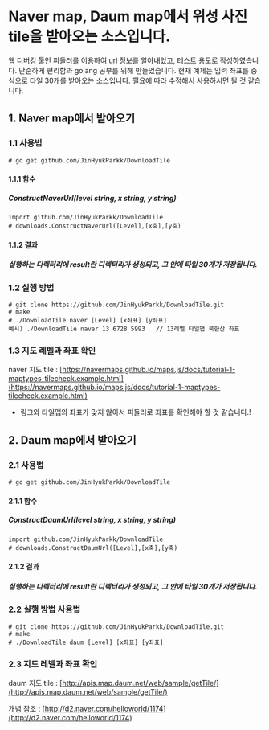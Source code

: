 # Naver map, Daum map에서 위성 사진 tile을 받아오는 소스입니다.
웹 디버깅 툴인 피들러를 이용하여 url 정보를 알아내었고, 테스트 용도로 작성하였습니다. 단순하게 편리함과 golang 공부를 위해 만들었습니다.
현재 예제는 입력 좌표를 중심으로 타일 30개를 받아오는 소스입니다. 필요에 따라 수정해서 사용하시면 될 것 같습니다.

## 1. Naver map에서 받아오기
### 1.1 사용법
```
# go get github.com/JinHyukParkk/DownloadTile
```
#### 1.1.1 함수
##### ConstructNaverUrl(level string, x string, y string)
```
import github.com/JinHyukParkk/DownloadTile
# downloads.ConstructNaverUrl([Level],[x축],[y축)
```
#### 1.1.2 결과
##### 실행하는 디렉터리에 result란 디렉터리가 생성되고, 그 안에 타일 30개가 저장됩니다.
### 1.2 실행 방법
```
# git clone https://github.com/JinHyukParkk/DownloadTile.git
# make
# ./DownloadTile naver [Level] [x좌표] [y좌표]
예시) ./DownloadTile naver 13 6728 5993   // 13레벨 타일맵 북한산 좌표
```

### 1.3 지도 레벨과 좌표 확인
naver 지도 tile : [https://navermaps.github.io/maps.js/docs/tutorial-1-maptypes-tilecheck.example.html](https://navermaps.github.io/maps.js/docs/tutorial-1-maptypes-tilecheck.example.html)
 - 링크와 타일맵의 좌표가 맞지 않아서 피들러로 좌표를 확인해야 할 것 같습니다.!

## 2. Daum map에서 받아오기
### 2.1 사용법
```
# go get github.com/JinHyukParkk/DownloadTile
```
#### 2.1.1 함수
##### ConstructDaumUrl(level string, x string, y string)
```
import github.com/JinHyukParkk/DownloadTile
# downloads.ConstructDaumUrl([Level],[x축],[y축)
```
#### 2.1.2 결과
##### 실행하는 디렉터리에 result란 디렉터리가 생성되고, 그 안에 타일 30개가 저장됩니다.

### 2.2 실행 방법 사용법
```
# git clone https://github.com/JinHyukParkk/DownloadTile.git
# make
# ./DownloadTile daum [Level] [x좌표] [y좌표]
```
### 2.3 지도 레벨과 좌표 확인
daum 지도 tile : [http://apis.map.daum.net/web/sample/getTile/](http://apis.map.daum.net/web/sample/getTile/)

개념 참조 : [http://d2.naver.com/helloworld/1174](http://d2.naver.com/helloworld/1174)

